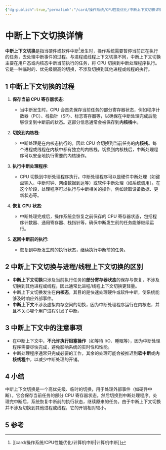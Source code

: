 ```yaml
---
{"dg-publish":true,"permalink":"/card/操作系统/CPU性能优化/中断上下文切换详情/","noteIcon":"2","created":"2024-09-14T19:33:33+08:00","updated":"2024-10-12T23:10:44+08:00"}
---
```



# 中断上下文切换详情

**中断上下文切换**是指当硬件或软件中断[^1]发生时，操作系统需要暂停当前正在执行的任务，去处理中断事件的过程。与进程或线程上下文切换不同，中断上下文切换主要在用户态或内核态中断当前执行的任务，将 CPU 切换到中断处理程序执行。它是一种临时的、优先级很高的切换，不涉及切换到其他进程或线程的执行。

## 1 中断上下文切换的过程

1. **保存当前 CPU 寄存器状态**:
   - 当中断发生时，CPU 会首先保存当前任务的部分寄存器状态，例如程序计数器（PC）、栈指针（SP）、标志寄存器等，以确保在中断处理完成后能够恢复到中断前的状态。这部分信息通常会被保存到**内核栈**中。

2. **切换到内核栈**:
   - 中断处理是在内核态执行的，因此 CPU 会切换到当前任务的**内核栈**。每个进程或线程在内核中都有独立的内核栈。切换到内核栈后，中断处理程序可以安全地执行需要的内核操作。

3. **执行中断处理程序**:
   - CPU 切换到中断处理程序执行。中断处理程序可以是硬件中断处理（如键盘输入、中断时钟、网络数据到达等）或软件中断处理（如系统调用）。在这个阶段，处理程序可以执行与中断相关的操作，例如读取设备数据、更新状态等。

4. **恢复 CPU 状态**:
   - 中断处理完成后，操作系统会恢复之前保存的 CPU 寄存器状态，包括程序计数器、通用寄存器、栈指针等，确保中断发生前的任务能够继续运行。

5. **返回中断前的执行**:
   - 恢复到中断发生前的执行状态，继续执行中断前的任务。

## 2 中断上下文切换与进程/线程上下文切换的区别

- **中断上下文切换**只涉及当前执行任务的**部分寄存器状态**的保存与恢复，不涉及切换到其他进程或线程，因此通常比进程/线程上下文切换更轻量。
- 中断上下文切换发生在**内核态**，其目的是快速处理硬件或软件中断，使系统能够及时响应外部事件。
- **中断上下文**不涉及虚拟内存空间的切换，因为中断处理程序运行在内核态，并且不关心哪个用户进程引发了中断。
  

## 3 中断上下文中的注意事项

- 在中断上下文中，**不允许执行阻塞操作**（如等待 I/O、睡眠等），因为中断处理程序需要尽快完成，避免影响系统的实时性和性能。
- 中断处理程序通常只完成必要的工作，其余的处理可能会被推迟到**软中断**或**内核线程**中，以减少中断处理的开销。
  

## 4 小结

中断上下文切换是一个高优先级、临时的切换，用于处理外部事件（如硬件中断）。它会保存当前任务的部分 CPU 寄存器状态，然后切换到中断处理程序。处理完中断后，系统恢复中断前的执行状态，继续原来的任务。由于中断上下文切换并不涉及切换到其他进程或线程，它的开销相对较小。

## 5 参考

[^1]: [[card/操作系统/CPU性能优化/计算机中断\|计算机中断]]

